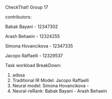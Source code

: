CheckThat! Group 17

contributors:

Babak Bayani - 12347302

Arash Behaein - 12324255

Simona Hovancikova - 12347335

Jacopo Raffaelli - 12329537

Task workload BreakDown:
 
1. adssa
2. Traditional IR Model: Jacopo Raffaelli
3. Neural model: Simona Hovancikova - 
4. Neural-reRank: Babak Bayani - Arash Behaein
  
